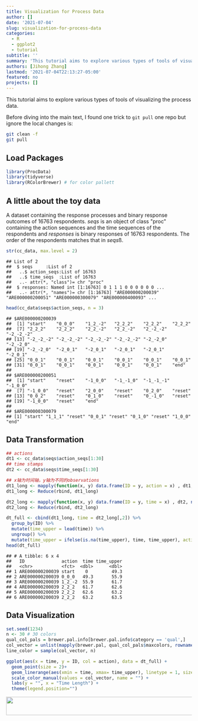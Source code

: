 ```yaml
---
title: Visualization for Process Data
author: []
date: '2021-07-04'
slug: visualization-for-process-data
categories:
  - R
  - ggplot2
  - tutorial
subtitle: ''
summary: 'This tutorial aims to explore various types of tools of visualizing the process data.'
authors: [Jihong Zhang]
lastmod: '2021-07-04T22:13:27-05:00'
featured: no
projects: []
---
```


This tutorial aims to explore various types of tools of visualizing the process data. 

Before diving into the main text, I found one trick to `git pull` one repo but ignore the local changes is:


```bash
git clean -f
git pull
```

## Load Packages

```r
library(ProcData)
library(tidyverse)
library(RColorBrewer) # for color pallett
```

## A little about the toy data

A dataset containing the response processes and binary response outcomes of 16763 respondents. *seqs* is an object of class "proc" containing the action sequences and the time sequences of the respondents and *responses* is binary responses of 16763 respondents. The order of the respondents matches that in *seqs*ß.


```r
str(cc_data, max.level = 2)
```

```
## List of 2
##  $ seqs     :List of 2
##   ..$ action_seqs:List of 16763
##   ..$ time_seqs  :List of 16763
##   ..- attr(*, "class")= chr "proc"
##  $ responses: Named int [1:16763] 0 1 1 1 0 0 0 0 0 0 ...
##   ..- attr(*, "names")= chr [1:16763] "ARE000000200039" "ARE000000200051" "ARE000000300079" "ARE000000400093" ...
```

```r
head(cc_data$seqs$action_seqs, n = 3)
```

```
## $ARE000000200039
##  [1] "start"    "0_0_0"    "1_2_-2"   "2_2_2"    "2_2_2"    "2_2_2"   
##  [7] "2_2_2"    "2_2_2"    "2_2_-2"   "2_2_-2"   "2_-2_-2"  "-2_-2_-2"
## [13] "-2_-2_-2" "-2_-2_-2" "-2_-2_-2" "-2_-2_-2" "-2_-2_0"  "-2_-2_0" 
## [19] "-2_-2_0"  "-2_0_1"   "-2_0_1"   "-2_0_1"   "-2_0_1"   "-2_0_1"  
## [25] "0_0_1"    "0_0_1"    "0_0_1"    "0_0_1"    "0_0_1"    "0_0_1"   
## [31] "0_0_1"    "0_0_1"    "0_0_1"    "0_0_1"    "0_0_1"    "end"     
## 
## $ARE000000200051
##  [1] "start"    "reset"    "-1_0_0"   "-1_-1_0"  "-1_-1_-1" "-1_0_0"  
##  [7] "-1_0_0"   "reset"    "2_0_0"    "reset"    "0_2_0"    "reset"   
## [13] "0_0_2"    "reset"    "0_1_0"    "reset"    "0_-1_0"   "reset"   
## [19] "-1_0_0"   "reset"    "end"     
## 
## $ARE000000300079
## [1] "start" "1_1_1" "reset" "0_0_1" "reset" "0_1_0" "reset" "1_0_0" "end"
```

## Data Transformation

```r
## actions
dt1 <- cc_data$seqs$action_seqs[1:30]
## time stamps
dt2 <- cc_data$seqs$time_seqs[1:30]

## x轴为时间轴，y轴为不同的observations
dt1_long <- mapply(function(x, y) data.frame(ID = y, action = x) , dt1, names(dt1), SIMPLIFY = FALSE)
dt1_long <- Reduce(rbind, dt1_long)

dt2_long <- mapply(function(x, y) data.frame(ID = y, time = x) , dt2, names(dt2), SIMPLIFY = FALSE)
dt2_long <- Reduce(rbind, dt2_long)

dt_full <- cbind(dt1_long, time = dt2_long[,2]) %>% 
  group_by(ID) %>% 
  mutate(time_upper = lead(time)) %>% 
  ungroup() %>% 
  mutate(time_upper = ifelse(is.na(time_upper), time, time_upper), action = as.factor(action))
head(dt_full)
```

```
## # A tibble: 6 x 4
##   ID              action  time time_upper
##   <chr>           <fct>  <dbl>      <dbl>
## 1 ARE000000200039 start    0         49.3
## 2 ARE000000200039 0_0_0   49.3       55.9
## 3 ARE000000200039 1_2_-2  55.9       61.7
## 4 ARE000000200039 2_2_2   61.7       62.6
## 5 ARE000000200039 2_2_2   62.6       63.2
## 6 ARE000000200039 2_2_2   63.2       63.5
```

## Data Visualization

```r
set.seed(1234)
n <- 30 # 30 colors
qual_col_pals = brewer.pal.info[brewer.pal.info$category == 'qual',]
col_vector = unlist(mapply(brewer.pal, qual_col_pals$maxcolors, rownames(qual_col_pals)))
line_color = sample(col_vector, n)

ggplot(aes(x = time, y = ID, col = action), data = dt_full) +
  geom_point(size = 2)+
  geom_linerange(aes(xmin = time, xmax= time_upper), linetype = 1, size = 1.5)+
  scale_color_manual(values = col_vector, name = "") +
  labs(y = "", x = "Time Length") +
  theme(legend.position="") 
```

<img src="{{< blogdown/postref >}}index.en_files/figure-html/unnamed-chunk-5-1.png" width="672" height="50" />

